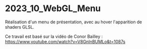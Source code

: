 # 2023_10_WebGL_Menu

Réalisation d'un menu de présentation, avec au hover l'apparition de shaders GLSL.


Ce travail est basé sur la vidéo de Conor Bailley : 
https://www.youtube.com/watch?v=V8GnInBUMLo&t=1087s